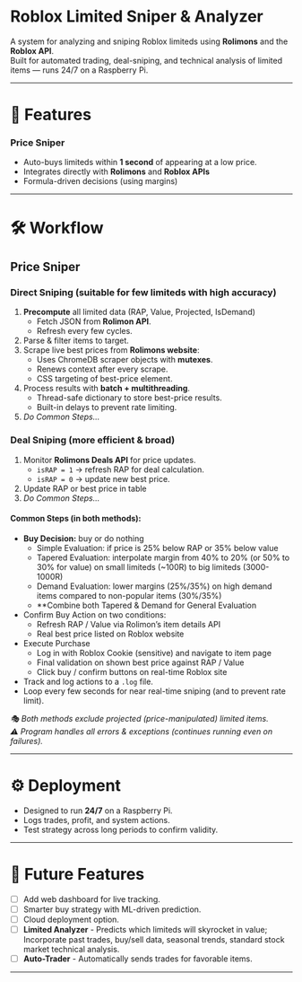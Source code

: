 # Roblox Limited Sniper & Analyzer

A system for analyzing and sniping Roblox limiteds using **Rolimons** and the **Roblox API**.  
Built for automated trading, deal-sniping, and technical analysis of limited items — runs 24/7 on a Raspberry Pi.  

---

# 📌 Features

### Price Sniper
- Auto-buys limiteds within **1 second** of appearing at a low price.  
- Integrates directly with **Rolimons** and **Roblox APIs**
- Formula-driven decisions (using margins)

---

# 🛠 Workflow


## Price Sniper

### Direct Sniping (suitable for few limiteds with high accuracy)
1. **Precompute** all limited data (RAP, Value, Projected, IsDemand)   
   - Fetch JSON from **Rolimon API**.
   - Refresh every few cycles.
3. Parse & filter items to target.  
5. Scrape live best prices from **Rolimons website**:  
   - Uses ChromeDB scraper objects with **mutexes**.  
   - Renews context after every scrape.  
   - CSS targeting of best-price element.  
6. Process results with **batch + multithreading**.  
   - Thread-safe dictionary to store best-price results.  
   - Built-in delays to prevent rate limiting.
7. *Do Common Steps...*  

### Deal Sniping (more efficient & broad)
1. Monitor **Rolimons Deals API** for price updates.  
   - `isRAP = 1` → refresh RAP for deal calculation.  
   - `isRAP = 0` → update new best price.  
2. Update RAP or best price in table
3. *Do Common Steps...*

#### Common Steps (in both methods):
 +  **Buy Decision:** buy or do nothing
    - Simple Evaluation: if price is 25% below RAP or 35% below value
    - Tapered Evaluation: interpolate margin from 40% to 20% (or 50% to 30% for value) on small limiteds (~100R) to big limiteds (3000-1000R)
    - Demand Evaluation: lower margins (25%/35%) on high demand items compared to non-popular items (30%/35%)
    - **Combine both Tapered & Demand for General Evaluation
 +  Confirm Buy Action on two conditions:
    - Refresh RAP / Value via Rolimon’s item details API
    - Real best price listed on Roblox website
 +  Execute Purchase
    - Log in with Roblox Cookie (sensitive) and navigate to item page
    - Final validation on shown best price against RAP / Value
    - Click buy / confirm buttons on real-time Roblox site
 +  Track and log actions to a `.log` file.
 +  Loop every few seconds for near real-time sniping (and to prevent rate limit).

*🎭 Both methods exclude projected (price-manipulated) limited items.<br>
⚠️ Program handles all errors & exceptions (continues running even on failures).*

---

# ⚙️ Deployment

- Designed to run **24/7** on a Raspberry Pi.  
- Logs trades, profit, and system actions.
- Test strategy across long periods to confirm validity.  

---

# 🚧 Future Features
- [ ] Add web dashboard for live tracking.  
- [ ] Smarter buy strategy with ML-driven prediction.  
- [ ] Cloud deployment option.
- [ ] **Limited Analyzer** - Predicts which limiteds will skyrocket in value; Incorporate past trades, buy/sell data, seasonal trends, standard stock market technical analysis.
- [ ] **Auto-Trader** - Automatically sends trades for favorable items.

---

#
